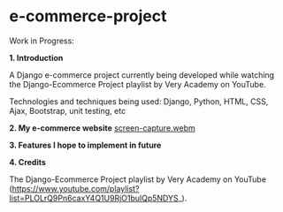 # e-commerce-project

Work in Progress: 

**1. Introduction**

A Django e-commerce project currently being developed while watching the Django-Ecommerce Project playlist by Very Academy on YouTube. 

Technologies and techniques being used: Django, Python, HTML, CSS, Ajax, Bootstrap, unit testing, etc 

**2. My e-commerce website**
[screen-capture.webm](https://user-images.githubusercontent.com/108428179/222444917-e0726333-c308-4fea-a0a8-47dca715ea1c.webm)

**3. Features I hope to implement in future**

**4. Credits**

The Django-Ecommerce Project playlist by Very Academy on YouTube (https://www.youtube.com/playlist?list=PLOLrQ9Pn6caxY4Q1U9RjO1bulQp5NDYS_). 
